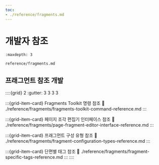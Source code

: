 ```yaml
---
toc:
- ./reference/fragments.md
---
```

# 개발자 참조

```{toctree}
:maxdepth: 3

reference/fragments.md
```

## 프래그먼트 참조 개발

::::{grid} 2
:gutter: 3 3 3 3

:::{grid-item-card} Fragments Toolkit 명령 참조
:link: ./reference/fragments/fragments-toolkit-command-reference.md
:::

:::{grid-item-card} 페이지 조각 편집기 인터페이스 참조
:link: ./reference/fragments/page-fragment-editor-interface-reference.md
:::

:::{grid-item-card} 프래그먼트 구성 유형 참조
:link: ./reference/fragments/fragment-configuration-types-reference.md
:::

:::{grid-item-card} 단편별 태그 참조
:link: ./reference/fragments/fragment-specific-tags-reference.md
:::
::::
